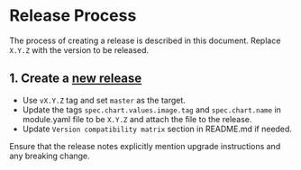 # Release Process

The process of creating a release is described in this document. Replace `X.Y.Z` with the version to be released.

## 1. Create a [new release](https://github.com/fybrik/arrow-flight-module/releases/new) 

- Use `vX.Y.Z` tag and set `master` as the target.
- Update the tags `spec.chart.values.image.tag` and `spec.chart.name` in module.yaml file to be `X.Y.Z` and attach the file to the release.
- Update `Version compatibility matrix` section in README.md if needed.

Ensure that the release notes explicitly mention upgrade instructions and any breaking change.
